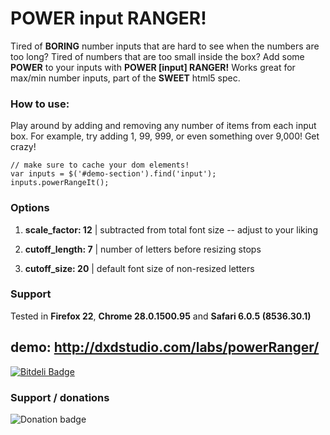 # POWER **input** RANGER!
Tired of **BORING** number inputs that are hard to see when the numbers are too long? Tired of numbers that are too small inside the box? Add some **POWER** to your inputs with **POWER [input] RANGER!** Works great for max/min number inputs, part of the **SWEET** html5 spec.


### How to use:
Play around by adding and removing any number of items from each input box. For example, try adding 1, 99, 999, or even something over 9,000! Get crazy!
```
// make sure to cache your dom elements!
var inputs = $('#demo-section').find('input');
inputs.powerRangeIt();
```

### Options

1. **scale_factor: 12** | subtracted from total font size -- adjust to your liking

2. **cutoff_length: 7** | number of letters before resizing stops

3. **cutoff_size: 20** | default font size of non-resized letters

### Support
Tested in **Firefox 22**, **Chrome 28.0.1500.95** and **Safari 6.0.5 (8536.30.1)**

## demo: http://dxdstudio.com/labs/powerRanger/


[![Bitdeli Badge](https://d2weczhvl823v0.cloudfront.net/christabor/powerranger/trend.png)](https://bitdeli.com/free "Bitdeli Badge")

### Support / donations
![Donation badge](https://img.shields.io/gratipay/christabor.svg)
